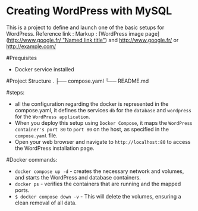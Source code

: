 # Creating WordPress with MySQL #
This is a project to define and launch one of the basic setups for WordPress.
Reference link : Markup :  [WordPress image page]([http://www.google.fr/ "Named link title"](https://hub.docker.com/_/wordpress)) and http://www.google.fr/ or <http://example.com/>

#Prequisites
* Docker service installed

#Project Structure
.
├── compose.yaml
└── README.md

#steps:
* all the configuration regarding the docker is represented in the compose.yaml, it defines the services `db` for the `database` and `wordpress` for the `WordPress application`. 
* When you deploy this setup using `Docker Compose`, it maps the `WordPress container's port 80` to `port 80` on the host, as specified in the `compose.yaml` file.
* Open your web browser and navigate to `http://localhost:80` to access the WordPress installation page.

#Docker commands:
 * `docker compose up -d` - creates the necessary network and volumes, and starts the WordPress and database containers.
 * `docker ps` - verifies the containers that are running and the mapped ports.
 * `$ docker compose down -v` - This will delete the volumes, ensuring a clean removal of all data.

